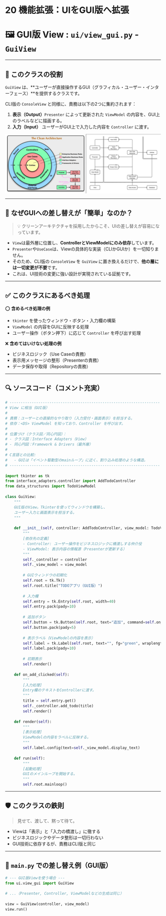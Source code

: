 # 20 機能拡張：UIをGUI版へ拡張

# 🖼 GUI版 View : `ui/view_gui.py` - `GuiView`

---

## 🧭 このクラスの役割

`GuiView` は、**ユーザーが直接操作するGUI（グラフィカル・ユーザー・インターフェース）**を提供するクラスです。

CLI版の `ConsoleView` と同様に、責務は以下の2つに集約されます：

1. **表示（Output）**`Presenter` によって更新された `ViewModel` の内容を、GUI上のラベルなどに描画する。
2. **入力（Input）**
ユーザーがGUI上で入力した内容を `Controller` に渡す。

![クリーンアーキテクチャ](../クリーンアーキテクチャ.png)

---

## 🔁 なぜGUIへの差し替えが「簡単」なのか？

> 💡 クリーンアーキテクチャを採用したからこそ、UIの差し替えが容易になっています。
> 
- `View`は最外層に位置し、**ControllerとViewModelにのみ依存**しています。
- `Presenter`や`UseCase`は、Viewの具体的な実装（CLIかGUIか）を一切知りません。
- そのため、CLI版の `ConsoleView` を `GuiView` に置き換えるだけで、**他の層には一切変更が不要**です。
- これは、UI技術の変更に強い設計が実現されている証拠です。

---

## ✅ このクラスにあるべき処理

⭕️ **含めるべき処理の例**

- `tkinter` を使ったウィンドウ・ボタン・入力欄の構築
- `ViewModel` の内容をGUIに反映する処理
- ユーザー操作（ボタン押下）に応じて `Controller` を呼び出す処理

❌ **含めてはいけない処理の例**

- ビジネスロジック（Use Caseの責務）
- 表示用メッセージの整形（Presenterの責務）
- データ保存や取得（Repositoryの責務）

---

## 🔍 ソースコード（コメント充実）

```python
# --------------------------------------------------------------------
# View に相当（GUI版）
#
# 責務：ユーザーとの直接的なやり取り（入力受付・画面表示）を担当する。
# 依存：<DS> ViewModel を知っており、Controller を呼び出す。
#
# 位置づけ（クラス図／同心円図）：
# - クラス図：Interface Adapters（View）
# - 同心円図：Framework & Drivers（最外層）
#
# C言語との比較:
#   - GUIは「イベント駆動型のmainループ」に近く、割り込み処理のような構造。
# --------------------------------------------------------------------

import tkinter as tk
from interface_adapters.controller import AddTodoController
from data_structures import TodoViewModel

class GuiView:
    """
    GUI版のView。Tkinterを使ってウィンドウを構築し、
    ユーザー入力と画面表示を担当する。
    """

    def __init__(self, controller: AddTodoController, view_model: TodoViewModel):
        """
        [依存先の定義]
        - Controller: ユーザー操作をビジネスロジックに橋渡しする仲介役
        - ViewModel: 表示内容の情報源（Presenterが更新する）
        """
        self._controller = controller
        self._view_model = view_model

        # GUIウィンドウの初期化
        self.root = tk.Tk()
        self.root.title("TODOアプリ（GUI版）")

        # 入力欄
        self.entry = tk.Entry(self.root, width=40)
        self.entry.pack(pady=10)

        # 追加ボタン
        self.button = tk.Button(self.root, text="追加", command=self.on_add_clicked)
        self.button.pack(pady=5)

        # 表示ラベル（ViewModelの内容を表示）
        self.label = tk.Label(self.root, text="", fg="green", wraplength=400)
        self.label.pack(pady=10)

        # 初期表示
        self.render()

    def on_add_clicked(self):
        """
        [入力処理]
        Entry欄のテキストをControllerに渡す。
        """
        title = self.entry.get()
        self._controller.add_todo(title)
        self.render()

    def render(self):
        """
        [表示処理]
        ViewModelの内容をラベルに反映する。
        """
        self.label.config(text=self._view_model.display_text)

    def run(self):
        """
        [起動処理]
        GUIのメインループを開始する。
        """
        self.root.mainloop()

```

---

## 🛡 このクラスの鉄則

> 見せて、渡して、黙って待て。
> 
- Viewは「表示」と「入力の橋渡し」に徹する
- ビジネスロジックやデータ整形は一切行わない
- GUI技術に依存するが、責務はCLI版と同じ

---

## 🔧 `main.py` での差し替え例（GUI版）

```python
# --- GUI版Viewを使う場合 ---
from ui.view_gui import GuiView

# ...（Presenter, Controller, ViewModelなどの生成は同じ）

view = GuiView(controller, view_model)
view.run()

```